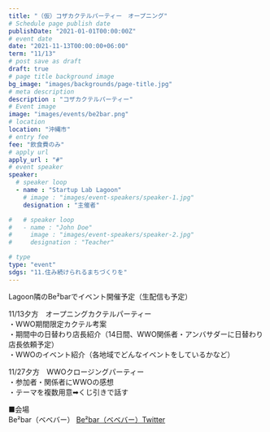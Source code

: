 ```yaml
---
title: "（仮）コザカクテルパーティー　オープニング"
# Schedule page publish date
publishDate: "2021-01-01T00:00:00Z"
# event date
date: "2021-11-13T00:00:00+06:00"
term: "11/13"
# post save as draft
draft: true
# page title background image
bg_image: "images/backgrounds/page-title.jpg"
# meta description
description : "コザカクテルパーティー"
# Event image
image: "images/events/be2bar.png"
# location
location: "沖縄市"
# entry fee
fee: "飲食費のみ"
# apply url
apply_url : "#"
# event speaker
speaker:
  # speaker loop
  - name : "Startup Lab Lagoon"
    # image : "images/event-speakers/speaker-1.jpg"
    designation : "主催者"

#   # speaker loop
#   - name : "John Doe"
#     image : "images/event-speakers/speaker-2.jpg"
#     designation : "Teacher"

# type
type: "event"
sdgs: "11.住み続けられるまちづくりを"
---
```


Lagoon隣のBe²barでイベント開催予定（生配信も予定）  
  
11/13夕方　オープニングカクテルパーティー  
・WWO期間限定カクテル考案  
・期間中の日替わり店長紹介（14日間、WWO関係者・アンバサダーに日替わり店長依頼予定）  
・WWOのイベント紹介（各地域でどんなイベントをしているかなど）  
  
11/27夕方　WWOクロージングパーティー  
・参加者・関係者にWWOの感想  
・テーマを複数用意➡︎くじ引きで話す  
  
■会場  
Be²bar（ベベバー）
<a href="https://twitter.com/bebebarokinawa" target="_blank">Be²bar（ベベバー）Twitter</a>  
